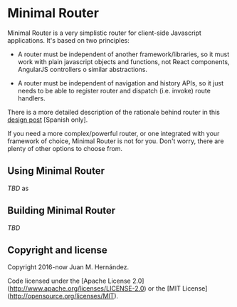 Minimal Router
==============

Minimal Router is a very simplistic router for client-side Javascript applications. It's based on two principles:

* A router must be independent of another framework/libraries, so it must work with plain javascript objects and functions, not React components, AngularJS controllers o similar abstractions.

* A router must be independent of navigation and history APIs, so it just needs to be able to register router and dispatch (i.e. invoke) route handlers.

There is a more detailed description of the rationale behind router in this [design post](http://blog.koalite.com/2016/03/disenando-un-router-para-aplicaciones-spa/?utm_source=rss&utm_medium=rss&utm_campaign=disenando-un-router-para-aplicaciones-spa) [Spanish only].

If you need a more complex/powerful router, or one integrated with your framework of choice, Minimal Router is not for you. Don't worry, there are plenty of other options to choose from.

Using Minimal Router
--------------------

*TBD* as

Building Minimal Router
-----------------------

*TBD*

Copyright and license
---------------------

Copyright 2016-now Juan M. Hernández.

Code licensed under the [Apache License 2.0] (http://www.apache.org/licenses/LICENSE-2.0) or the [MIT License] (http://opensource.org/licenses/MIT).
